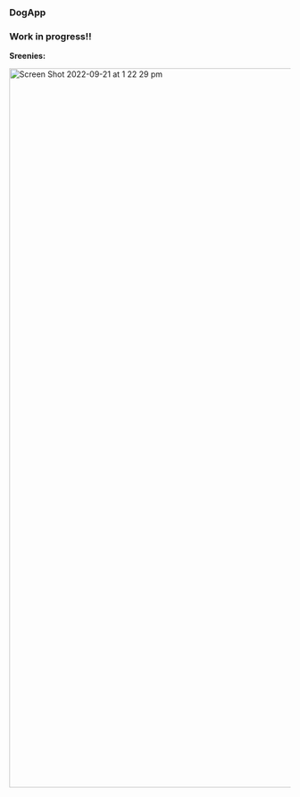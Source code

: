 ### DogApp
### Work in progress!! 

<b> Sreenies: </b>

<img width="1288" alt="Screen Shot 2022-09-21 at 1 22 29 pm" src="https://user-images.githubusercontent.com/109568289/191407240-57086095-153f-4cfe-be6f-f28a61ac7e2a.png">

